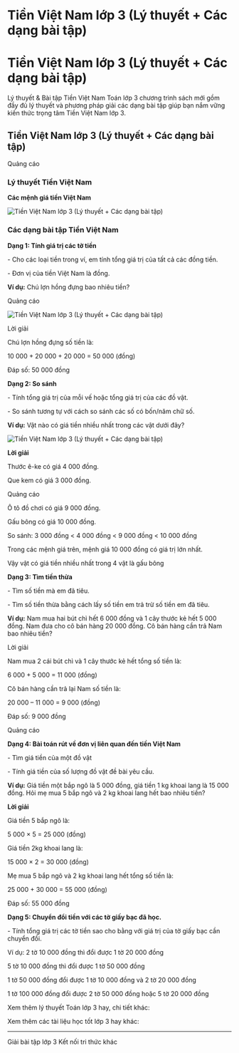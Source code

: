 # Tiền Việt Nam lớp 3 (Lý thuyết + Các dạng bài tập)

# Tiền Việt Nam lớp 3 (Lý thuyết + Các dạng bài tập)

Lý thuyết & Bài tập Tiền Việt Nam Toán lớp 3 chương trình sách mới gồm đầy đủ lý thuyết và phương pháp giải các dạng bài tập giúp bạn nắm vững kiến thức trọng tâm Tiền Việt Nam lớp 3.

## Tiền Việt Nam lớp 3 (Lý thuyết + Các dạng bài tập)

Quảng cáo

### Lý thuyết Tiền Việt Nam

**Các mệnh giá tiền Việt Nam**

![Tiền Việt Nam lớp 3 \(Lý thuyết + Các dạng bài tập\)](https://vietjack.com/toan-3-kn/images/ly-thuyet-bai-68-tien-viet-nam.PNG)

### Các dạng bài tập Tiền Việt Nam

**Dạng 1: Tính giá trị các tờ tiền**

\- Cho các loại tiền trong ví, em tính tổng giá trị của tất cả các đồng tiền. 

\- Đơn vị của tiền Việt Nam là đồng. 

**Ví dụ:** Chú lợn hồng đựng bao nhiêu tiền?

Quảng cáo

![Tiền Việt Nam lớp 3 \(Lý thuyết + Các dạng bài tập\)](https://vietjack.com/toan-3-kn/images/ly-thuyet-bai-68-tien-viet-nam-a.PNG)

Lời giải

Chú lợn hồng đựng số tiền là:

10 000 + 20 000 + 20 000 = 50 000 (đồng)

Đáp số: 50 000 đồng

**Dạng 2: So sánh**

\- Tính tổng giá trị của mỗi vế hoặc tổng giá trị của các đồ vật. 

\- So sánh tương tự với cách so sánh các số có bốn/năm chữ số. 

**Ví dụ:** Vật nào có giá tiền nhiều nhất trong các vật dưới đây?

![Tiền Việt Nam lớp 3 \(Lý thuyết + Các dạng bài tập\)](https://vietjack.com/toan-3-kn/images/ly-thuyet-bai-68-tien-viet-nam-a1.PNG)

**Lời giải**

Thước ê-ke có giá 4 000 đồng.

Que kem có giá 3 000 đồng.

Quảng cáo

Ô tô đồ chơi có giá 9 000 đồng.

Gấu bông có giá 10 000 đồng.

So sánh: 3 000 đồng < 4 000 đồng < 9 000 đồng < 10 000 đồng

Trong các mệnh giá trên, mệnh giá 10 000 đồng có giá trị lớn nhất. 

Vậy vật có giá tiền nhiều nhất trong 4 vật là gấu bông

**Dạng 3: Tìm tiền thừa**

\- Tìm số tiền mà em đã tiêu.

\- Tìm số tiền thừa bằng cách lấy số tiền em trả trừ số tiền em đã tiêu. 

**Ví dụ:** Nam mua hai bút chì hết 6 000 đồng và 1 cây thước kẻ hết 5 000 đồng. Nam đưa cho cô bán hàng 20 000 đồng. Cô bán hàng cần trả Nam bao nhiêu tiền?

Lời giải

Nam mua 2 cái bút chì và 1 cây thước kẻ hết tổng số tiền là:

6 000 + 5 000 = 11 000 (đồng)

Cô bán hàng cần trả lại Nam số tiền là:

20 000 – 11 000 = 9 000 (đồng)

Đáp số: 9 000 đồng

Quảng cáo

**Dạng 4: Bài toán rút về đơn vị liên quan đến tiền Việt Nam**

\- Tìm giá tiền của một đồ vật 

\- Tính giá tiền của số lượng đồ vật đề bài yêu cầu. 

**Ví dụ:** Giá tiền một bắp ngô là 5 000 đồng, giá tiền 1 kg khoai lang là 15 000 đồng. Hỏi mẹ mua 5 bắp ngô và 2 kg khoai lang hết bao nhiêu tiền?

**Lời giải**

Giá tiền 5 bắp ngô là:

5 000 × 5 = 25 000 (đồng)

Giá tiền 2kg khoai lang là:

15 000 × 2 = 30 000 (đồng)

Mẹ mua 5 bắp ngô và 2 kg khoai lang hết tổng số tiền là:

25 000 + 30 000 = 55 000 (đồng)

Đáp số: 55 000 đồng

**Dạng 5: Chuyển đổi tiền với các tờ giấy bạc đã học.**

\- Tính tổng giá trị các tờ tiền sao cho bằng với giá trị của tờ giấy bạc cần chuyển đổi. 

Ví dụ: 2 tờ 10 000 đồng thì đổi được 1 tờ 20 000 đồng

5 tờ 10 000 đồng thì đổi được 1 tờ 50 000 đồng

1 tờ 50 000 đồng đổi được 1 tờ 10 000 đồng và 2 tờ 20 000 đồng

1 tờ 100 000 đồng đổi được 2 tờ 50 000 đồng hoặc 5 tờ 20 000 đồng 

Xem thêm lý thuyết Toán lớp 3 hay, chi tiết khác:

Xem thêm các tài liệu học tốt lớp 3 hay khác:

* * *

Giải bài tập lớp 3 Kết nối tri thức khác
